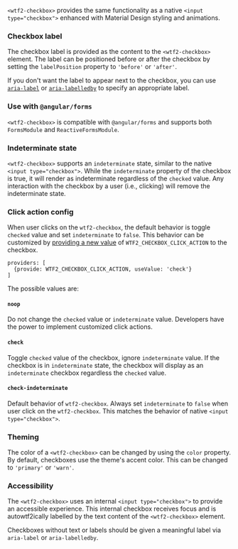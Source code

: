 `<wtf2-checkbox>` provides the same functionality as a native `<input type="checkbox">`
enhanced with Material Design styling and animations.

<!-- example(checkbox-overview) -->

### Checkbox label
The checkbox label is provided as the content to the `<wtf2-checkbox>` element. The label can be
positioned before or after the checkbox by setting the `labelPosition` property to `'before'` or
`'after'`.

If you don't want the label to appear next to the checkbox, you can use
[`aria-label`](https://www.w3.org/TR/wai-aria/states_and_properties#aria-label) or
[`aria-labelledby`](https://www.w3.org/TR/wai-aria/states_and_properties#aria-labelledby) to
specify an appropriate label.

### Use with `@angular/forms`
`<wtf2-checkbox>` is compatible with `@angular/forms` and supports both `FormsModule`
and `ReactiveFormsModule`.

### Indeterminate state
`<wtf2-checkbox>` supports an `indeterminate` state, similar to the native `<input type="checkbox">`.
While the `indeterminate` property of the checkbox is true, it will render as indeterminate
regardless of the `checked` value. Any interaction with the checkbox by a user (i.e., clicking) will
remove the indeterminate state.

### Click action config
When user clicks on the `wtf2-checkbox`, the default behavior is toggle `checked` value and set
`indeterminate` to `false`. This behavior can be customized by
[providing a new value](https://angular.io/guide/dependency-injection)
of `WTF2_CHECKBOX_CLICK_ACTION` to the checkbox.

```
providers: [
  {provide: WTF2_CHECKBOX_CLICK_ACTION, useValue: 'check'}
]
```

The possible values are:

#### `noop`
Do not change the `checked` value or `indeterminate` value. Developers have the power to
implement customized click actions.

#### `check`
Toggle `checked` value of the checkbox, ignore `indeterminate` value. If the
checkbox is in `indeterminate` state, the checkbox will display as an `indeterminate` checkbox
regardless the `checked` value.

#### `check-indeterminate`
Default behavior of `wtf2-checkbox`. Always set `indeterminate` to `false`
when user click on the `wtf2-checkbox`.
This matches the behavior of native `<input type="checkbox">`.

### Theming
The color of a `<wtf2-checkbox>` can be changed by using the `color` property. By default, checkboxes
use the theme's accent color. This can be changed to `'primary'` or `'warn'`.

### Accessibility
The `<wtf2-checkbox>` uses an internal `<input type="checkbox">` to provide an accessible experience.
This internal checkbox receives focus and is autowtf2ically labelled by the text content of the
`<wtf2-checkbox>` element.

Checkboxes without text or labels should be given a meaningful label via `aria-label` or
`aria-labelledby`.
